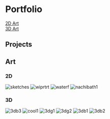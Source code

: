 # Portfolio
[2D Art](#2d)  
[3D Art](#3d)
## Projects
## Art
<a name="2d"/>

### 2D
![sketches](\assets\img\2d\sketches.jpg)
![wiprtrt](\assets\img\2d\wiprtrt.jpg)
![waterf](\assets\img\2d\waterf.jpg)
![nachibath1](\assets\img\2d\nachibath1.jpg)
<a name="3d"/>

### 3D
![3db3](\assets\img\3d\3db3.png)
![cool1](\assets\img\3d\cool1.png)
![3dg1](\assets\img\3d\3dg1.png)
![3dg2](\assets\img\3d\3dg2.png)
![3db1](\assets\img\3d\3db1.png)
![3db2](\assets\img\3d\3db2.png)